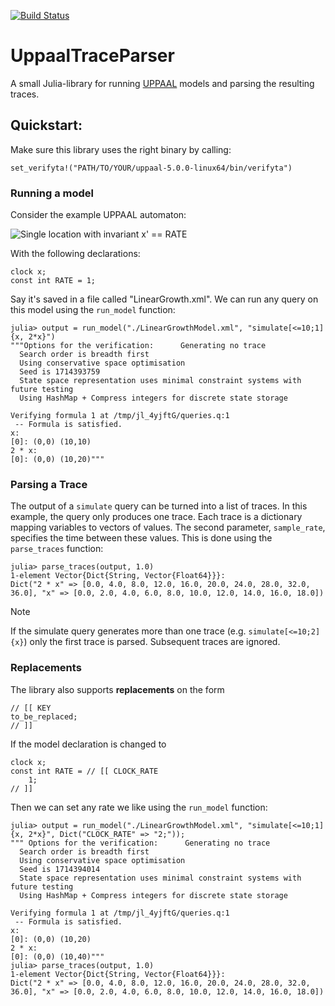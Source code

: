 [![Build Status](https://github.com/AsgerHB/UppaalTraceParser.jl/actions/workflows/CI.yml/badge.svg?branch=main)](https://github.com/AsgerHB/UppaalTraceParser.jl/actions/workflows/CI.yml?query=branch%3Amain)


# UppaalTraceParser

A small Julia-library for running [UPPAAL](https://uppaal.org/) models and parsing the resulting traces.

## Quickstart:

Make sure this library uses the right binary by calling:

    set_verifyta!("PATH/TO/YOUR/uppaal-5.0.0-linux64/bin/verifyta")

### Running a model

Consider the example UPPAAL automaton:

![Single location with invariant x' == RATE](https://github.com/AsgerHB/UppaalTraceParser.jl/assets/11016262/e2a67eb2-a301-4866-9009-fe722080bbde)


With the following declarations:

    clock x;
    const int RATE = 1;

Say it's saved in a file called "LinearGrowth.xml". We can run any query on this model using the `run_model` function:

    julia> output = run_model("./LinearGrowthModel.xml", "simulate[<=10;1] {x, 2*x}")
    """Options for the verification:      Generating no trace
      Search order is breadth first
      Using conservative space optimisation
      Seed is 1714393759
      State space representation uses minimal constraint systems with future testing
      Using HashMap + Compress integers for discrete state storage
    
    Verifying formula 1 at /tmp/jl_4yjftG/queries.q:1
     -- Formula is satisfied.
    x:
    [0]: (0,0) (10,10)
    2 * x:
    [0]: (0,0) (10,20)"""


### Parsing a Trace

The output of a `simulate` query can be turned into a list of traces. 
In this example, the query only produces one trace.
Each trace is a dictionary mapping variables to vectors of values. 
The second parameter, `sample_rate`, specifies the time between these values. 
This is done using the `parse_traces` function:

    julia> parse_traces(output, 1.0)
    1-element Vector{Dict{String, Vector{Float64}}}:
    Dict("2 * x" => [0.0, 4.0, 8.0, 12.0, 16.0, 20.0, 24.0, 28.0, 32.0, 36.0], "x" => [0.0, 2.0, 4.0, 6.0, 8.0, 10.0, 12.0, 14.0, 16.0, 18.0])


> [!NOTE]
> If the simulate query generates more than one trace (e.g. `simulate[<=10;2] {x}`) only the first trace is parsed. Subsequent traces are ignored.

### Replacements
The library also supports **replacements** on the form 

    // [[ KEY
    to_be_replaced;
    // ]]

If the model declaration is changed to

    clock x;
    const int RATE = // [[ CLOCK_RATE
        1;
    // ]]

Then we can set any rate we like using the `run_model` function:

    julia> output = run_model("./LinearGrowthModel.xml", "simulate[<=10;1] {x, 2*x}", Dict("CLOCK_RATE" => "2;"));
    """ Options for the verification:      Generating no trace
      Search order is breadth first
      Using conservative space optimisation
      Seed is 1714394014
      State space representation uses minimal constraint systems with future testing
      Using HashMap + Compress integers for discrete state storage
    
    Verifying formula 1 at /tmp/jl_4yjftG/queries.q:1
     -- Formula is satisfied.
    x:
    [0]: (0,0) (10,20)
    2 * x:
    [0]: (0,0) (10,40)"""
    julia> parse_traces(output, 1.0)
    1-element Vector{Dict{String, Vector{Float64}}}:
    Dict("2 * x" => [0.0, 4.0, 8.0, 12.0, 16.0, 20.0, 24.0, 28.0, 32.0, 36.0], "x" => [0.0, 2.0, 4.0, 6.0, 8.0, 10.0, 12.0, 14.0, 16.0, 18.0])
